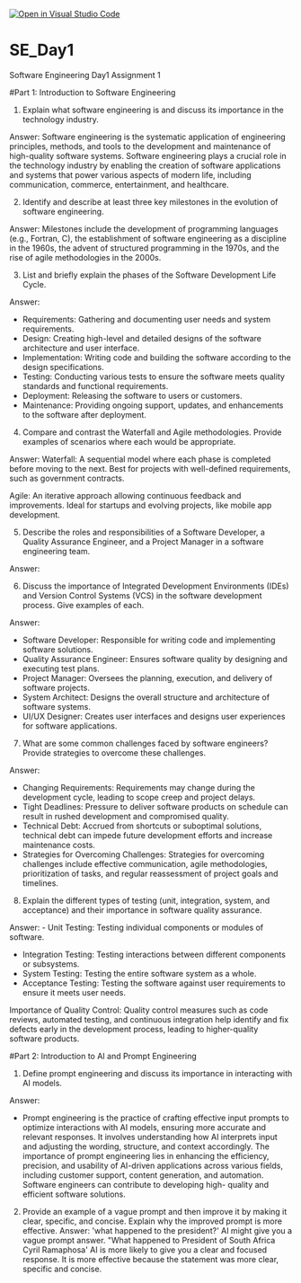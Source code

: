 [![Open in Visual Studio Code](https://classroom.github.com/assets/open-in-vscode-2e0aaae1b6195c2367325f4f02e2d04e9abb55f0b24a779b69b11b9e10269abc.svg)](https://classroom.github.com/online_ide?assignment_repo_id=18353676&assignment_repo_type=AssignmentRepo)
# SE_Day1
Software Engineering Day1 Assignment 1

#Part 1: Introduction to Software Engineering

1. Explain what software engineering is and discuss its importance in the technology industry.

Answer: Software engineering is the systematic application of engineering principles, methods, and tools to the development and maintenance of high-quality software systems. Software engineering plays a crucial role in the technology industry by enabling the creation of software applications and systems that power various aspects of modern life, including communication, commerce, entertainment, and healthcare.

2. Identify and describe at least three key milestones in the evolution of software engineering.

Answer: Milestones include the development of programming languages (e.g., Fortran, C), the establishment of software engineering as a discipline in the 1960s, the advent of structured programming in the 1970s, and the rise of agile methodologies in the 2000s.

3. List and briefly explain the phases of the Software Development Life Cycle.

Answer: 
  - Requirements: Gathering and documenting user needs and system requirements.
  - Design: Creating high-level and detailed designs of the software architecture and user interface.
  - Implementation: Writing code and building the software according to the design specifications.
  - Testing: Conducting various tests to ensure the software meets quality standards and functional requirements.
  - Deployment: Releasing the software to users or customers.
  - Maintenance: Providing ongoing support, updates, and enhancements to the software after deployment.


4. Compare and contrast the Waterfall and Agile methodologies. Provide examples of scenarios where each would be appropriate.

Answer: 
Waterfall: A sequential model where each phase is completed before moving to the next. Best for projects with well-defined requirements, such as government contracts.

Agile: An iterative approach allowing continuous feedback and improvements. Ideal for startups and evolving projects, like mobile app development.

5. Describe the roles and responsibilities of a Software Developer, a Quality Assurance Engineer, and a Project Manager in a software engineering team.

Answer:

6. Discuss the importance of Integrated Development Environments (IDEs) and Version Control Systems (VCS) in the software development process. Give examples of each.

Answer:
  - Software Developer: Responsible for writing code and implementing software solutions.
  - Quality Assurance Engineer: Ensures software quality by designing and executing test plans.
  - Project Manager: Oversees the planning, execution, and delivery of software projects.
  - System Architect: Designs the overall structure and architecture of software systems.
  - UI/UX Designer: Creates user interfaces and designs user experiences for software applications.


7. What are some common challenges faced by software engineers? Provide strategies to overcome these challenges.

Answer: 
 - Changing Requirements: Requirements may change during the development cycle, leading to scope creep and project delays.
  - Tight Deadlines: Pressure to deliver software products on schedule can result in rushed development and compromised quality.
  - Technical Debt: Accrued from shortcuts or suboptimal solutions, technical debt can impede future development efforts and increase maintenance costs.
  - Strategies for Overcoming Challenges: Strategies for overcoming challenges include effective communication, agile methodologies, prioritization of tasks, and regular reassessment of      project goals and timelines.

8. Explain the different types of testing (unit, integration, system, and acceptance) and their importance in software quality assurance.

Answer:   - Unit Testing: Testing individual components or modules of software.
  - Integration Testing: Testing interactions between different components or subsystems.
  - System Testing: Testing the entire software system as a whole.
  - Acceptance Testing: Testing the software against user requirements to ensure it meets user needs.

Importance of Quality Control: Quality control measures such as code reviews, automated testing, and continuous integration help identify and fix defects early in the development process, leading to higher-quality software products.

#Part 2: Introduction to AI and Prompt Engineering


1. Define prompt engineering and discuss its importance in interacting with AI models.

  Answer: 
  - Prompt engineering is the practice of crafting effective input prompts to optimize interactions with AI models, ensuring more accurate and relevant responses. It involves 
    understanding how AI interprets input and adjusting the wording, structure, and context accordingly. The importance of prompt engineering lies in enhancing the efficiency, precision, 
    and usability of AI-driven applications across various fields, including customer support, content generation, and automation. Software engineers can contribute to developing high- 
    quality and efficient software solutions.





2. Provide an example of a vague prompt and then improve it by making it clear, specific, and concise. Explain why the improved prompt is more effective.
   Answer: 'what happened to the president?' AI might give you a vague prompt answer. "What happened to President of South Africa Cyril Ramaphosa' AI is more likely to give you a clear and focused response. It is more effective because the statement was more clear, specific and concise.
